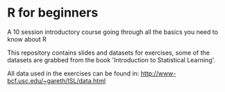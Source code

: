 # R for beginners
A 10 session introductory course going through all the basics you need to know about R
 
This repository contains slides and datasets for exercises, some of the datasets are grabbed from the book 'Introduction to Statistical Learning'.

All data used in the exercises can be found in:
http://www-bcf.usc.edu/~gareth/ISL/data.html
